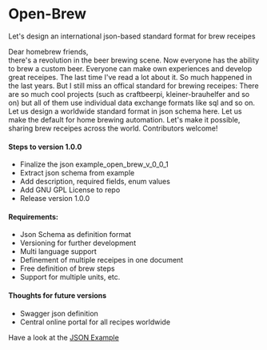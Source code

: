 # Open-Brew
Let's design an international json-based standard format for brew receipes

Dear homebrew friends,  
there's a revolution in the beer brewing scene. Now everyone has the ability to brew a custom beer. Everyone can make own experiences and develop great receipes. The last time I've read a lot about it. So much happened in the last years. But I still miss an offical standard for brewing receipes: There are so much cool projects (such as craftbeerpi, kleiner-brauhelfer and so on) but all of them use individual data exchange formats like sql and so on. Let us design a worldwide standard format in json schema here. Let us make the default for home brewing automation. Let's make it possible, sharing brew receipes across the world. Contributors welcome!

#### Steps to version 1.0.0
- Finalize the json example_open_brew_v_0_0_1
- Extract json schema from example
- Add description, required fields, enum values
- Add GNU GPL License to repo
- Release version 1.0.0

#### Requirements:
- Json Schema as definition format
- Versioning for further development
- Multi language support
- Definement of multiple receipes in one document
- Free definition of brew steps
- Support for multiple units, etc.

#### Thoughts for future versions
- Swagger json definition
- Central online portal for all recipes worldwide

Have a look at the [JSON Example](https://github.com/SeeSharp7/Open-Brew/blob/master/v1.0.0/open-brew-example-1_0_0.json "JSON Example for Open Brew Version 1.0.0")
